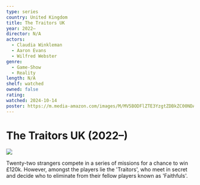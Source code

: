 ```yaml
---
type: series
country: United Kingdom
title: The Traitors UK
year: 2022–
director: N/A
actors:
  - Claudia Winkleman
  - Aaron Evans
  - Wilfred Webster
genre:
  - Game-Show
  - Reality
length: N/A
shelf: watched
owned: false
rating:
watched: 2024-10-14
poster: https://m.media-amazon.com/images/M/MV5BODFlZTE3YzgtZDBkZC00NDA2LWI2OGQtZWQ5MGY4MmFjZTYxXkEyXkFqcGc@._V1_SX300.jpg
---
```


# The Traitors UK (2022–)

![](https://m.media-amazon.com/images/M/MV5BODFlZTE3YzgtZDBkZC00NDA2LWI2OGQtZWQ5MGY4MmFjZTYxXkEyXkFqcGc@._V1_SX300.jpg)

Twenty-two strangers compete in a series of missions for a chance to win £120k. However, amongst the players lie the 'Traitors', who meet in secret and decide who to eliminate from their fellow players known as 'Faithfuls'.
